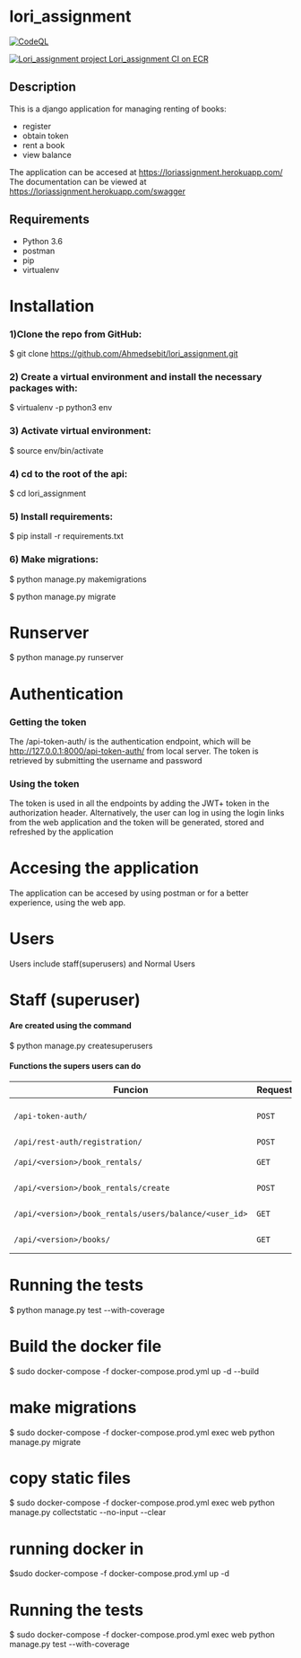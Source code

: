 # lori_assignment
[![CodeQL](https://github.com/espirado/lori_assignment/actions/workflows/codeql-analysis.yml/badge.svg?branch=docker-deploy)](https://github.com/espirado/lori_assignment/actions/workflows/codeql-analysis.yml)

[![Lori_assignment project `Lori_assignment` CI on ECR](https://github.com/espirado/lori_assignment/actions/workflows/aws.yml/badge.svg?branch=master)](https://github.com/espirado/lori_assignment/actions/workflows/aws.yml)


## Description

This is a django application for managing renting of books:
* register
* obtain token
* rent a book
* view balance

The application can be accesed at https://loriassignment.herokuapp.com/
The documentation can be viewed at https://loriassignment.herokuapp.com/swagger


## Requirements
* Python 3.6
* postman
* pip
* virtualenv

# Installation
### 1)Clone the repo from GitHub:
$ git clone https://github.com/Ahmedsebit/lori_assignment.git

### 2) Create a virtual environment and install the necessary packages with:
$ virtualenv -p python3 env

### 3) Activate virtual environment:
$ source env/bin/activate

### 4) cd to the root of the api:
$ cd lori_assignment

### 5) Install requirements:
$ pip install -r requirements.txt

### 6) Make migrations:
$ python manage.py makemigrations

$ python manage.py migrate

# Runserver
$ python manage.py runserver

# Authentication
### Getting the token
The /api-token-auth/ is the authentication endpoint, which will be http://127.0.0.1:8000/api-token-auth/ from local server. The token is retrieved by submitting the username and password

### Using the token
The token is used in all the endpoints by adding the JWT+ token in the authorization header. Alternatively, the user can log in using the login links from the web application and the token will be generated, stored and refreshed by the application

# Accesing the application
The application can be accesed by using postman or for a better experience, using the web app.

# Users
Users include staff(superusers) and Normal Users
# Staff (superuser)
#### Are created using the command
$ python manage.py createsuperusers
#### Functions the supers users can do
| Funcion                                    | Request| command                 |
| ------------------------------------------ | -------| ------------------------|
| `/api-token-auth/`                         |`POST`  | Login and retrieve token|
| `/api/rest-auth/registration/`             |`POST`  | Registration            |
| `/api/<version>/book_rentals/`             |`GET`   | GET ALL RENTALS         |
| `/api/<version>/book_rentals/create`       |`POST`  | Create Book Rental      |
| `/api/<version>/book_rentals/users/balance/<user_id>`|`GET`   | GET balance   |
| `/api/<version>/books/`                    |`GET`   | GET All Books           |

# Running the tests
 $ python manage.py test --with-coverage


# Build the docker file
$  sudo  docker-compose -f docker-compose.prod.yml up -d --build
# make migrations

$ sudo  docker-compose -f docker-compose.prod.yml exec web python manage.py migrate

# copy static files
$ sudo  docker-compose -f docker-compose.prod.yml exec web python manage.py collectstatic --no-input --clear

# running docker in 
$sudo  docker-compose -f docker-compose.prod.yml up -d

# Running the tests
 $ sudo  docker-compose -f docker-compose.prod.yml exec web python manage.py test --with-coverage


    
